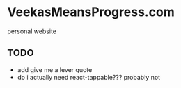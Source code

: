 # VeekasMeansProgress.com

personal website

## TODO

- add give me a lever quote
- do i actually need react-tappable??? probably not
